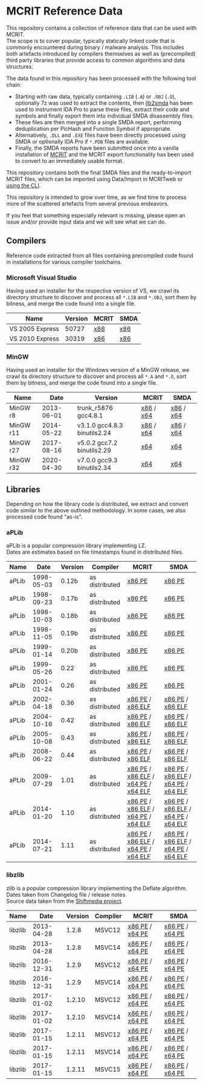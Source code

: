 # MCRIT Reference Data

This repository contains a collection of reference data that can be used with MCRIT.  
The scope is to cover popular, typically statically linked code that is commonly encountered during binary / malware analysis.
This includes both artefacts introduced by compilers themselves as well as (precompiled) third party libraries that provide access to common algorithms and data structures.

The data found in this repository has been processed with the following tool chain:
* Starting with raw data, typically containing `.LIB` (`.A`) or `.OBJ` (`.O`), optionally 7z was used to extract the contents, then [lib2smda](https://github.com/danielplohmann/lib2smda) has been used to instrument IDA Pro to parse these files, extract their code and symbols and finally export them into individual SMDA disassembly files.  
* These files are then merged into a single SMDA report, performing deduplication per PicHash and Function Symbol if appropriate.  
* Alternatively, `.DLL` and `.EXE` files have been directly processed using SMDA or optionally IDA Pro if `*.PDB` files are available.  
* Finally, the SMDA reports have been submitted once into a vanilla installation of [MCRIT](https://github.com/danielplohmann/mcrit) and the MCRIT export functionality has been used to convert to an immediately usable format.

This repository contains both the final SMDA files and the ready-to-import MCRIT files, which can be imported using Data/Import in MCRITweb or [using the CLI](https://github.com/danielplohmann/mcrit/blob/main/docs/mcrit-cli.md).

This repository is intended to grow over time, as we find time to process more of the scattered artefacts from several previous endeavors.

If you feel that something especially relevant is missing, please open an issue and/or provide input data and we will see what we can do.

## Compilers

Reference code extracted from all files containing precompiled code found in installations for various compiler toolchains.


### Microsoft Visual Studio

Having used an installer for the respective version of VS, we crawl its directory structure to discover and process all `*.LIB` and `*.OBJ`, sort them by bitness, and merge the code found into a single file.

| Name            | Version | MCRIT                                        | SMDA                                     |
|-----------------|---------|----------------------------------------------|------------------------------------------|
| VS 2005 Express | 50727   | [x86](data/MSVC/x86/2005_Express.mcrit)      | [x86](data/MSVC/x86/2005_Express.7z)     |
| VS 2010 Express | 30319   | [x86](data/MSVC/x86/2010_Express.mcrit)      | [x86](data/MSVC/x86/2010_Express.7z)     |




### MinGW

Having used an installer for the Windows version of a MinGW release, we crawl its directory structure to discover and process all `*.A` and `*.O`, sort them by bitness, and merge the code found into a single file.


| Name      | Date       | Version                           | MCRIT | SMDA |
|-----------|------------|-----------------------------------|-------|------|
| MinGW r8  | 2013-06-01 | trunk_r5876 gcc4.8.1              | [x86](data/MinGW/x86/mcrit/mingw-w64-gcc-4.8.1-stable-r8_x86.mcrit) / [x64](data/MinGW/x64/mcrit/mingw-w64-gcc-4.8.1-stable-r8_x64.mcrit)     | [x86](data/MinGW/x86/smda/mingw-w64-gcc-4.8.1-stable-r8_x86.7z) / [x64](data/MinGW/x64/smda/mingw-w64-gcc-4.8.1-stable-r8_x64.7z)     |
| MinGW r11 | 2014-05-22 | v3.1.0      gcc4.8.3 binutils2.24 | [x86](data/MinGW/x86/mcrit/mingw-w64-gcc-4.8.3-stable-r11_x86.mcrit) / [x64](data/MinGW/x64/mcrit/mingw-w64-gcc-4.8.3-stable-r11_x64.mcrit)     | [x86](data/MinGW/x86/smda/mingw-w64-gcc-4.8.3-stable-r11_x86.7z) / [x64](data/MinGW/x64/smda/mingw-w64-gcc-4.8.3-stable-r11_x64.7z)     |
| MinGW r27 | 2017-08-16 | v5.0.2      gcc7.2   binutils2.29 | [x64](data/MinGW/x64/mcrit/mingw-w64-gcc-7.2-stable-r27_x64.mcrit)      | [x64](data/MinGW/x64/smda/mingw-w64-gcc-7.2-stable-r27_x64.7z)     |
| MinGW r32 | 2020-04-30 | v7.0.0      gcc9.3   binutils2.34 | [x64](data/MinGW/x64/mcrit/mingw-w64-gcc-9.3-stable-r32_x64.mcrit)      | [x64](data/MinGW/x64/smda/mingw7.0.0_gcc9.3_binutils2.34_r32_x64.7z)     |


## Libraries

Depending on how the library code is distributed, we extract and convert code similar to the above outlined methodology.
In some cases, we also processed code found "as-is".

### aPLib

aPLib is a popular compression library implementing LZ.  
Dates are estimates based on file timestamps found in distributed files.

| Name   | Date       | Version | Compiler       | MCRIT                                                                                                                                                                                                                                                             | SMDA                                                                                                                                                                                                                                              |
|--------|------------|---------|----------------|-------------------------------------------------------------------------------------------------------------------------------------------------------------------------------------------------------------------------------------------------------------------|---------------------------------------------------------------------------------------------------------------------------------------------------------------------------------------------------------------------------------------------------|
| aPLib  | 1998-05-03 | 0.12b   | as distributed | [x86 PE](data/aPLib/x86/mcrit/aPLib-0.12b_coff_aplib.lib.mcrit)                                                                                                                                                                                                   | [x86 PE](data/aPLib/x86/smda/aPLib-0.12b_coff_aplib.lib.7z)                                                                                                                                                                                       |
| aPLib  | 1998-09-23 | 0.17b   | as distributed | [x86 PE](data/aPLib/x86/mcrit/aPLib-0.17b_coff_aplib.lib.mcrit)                                                                                                                                                                                                   | [x86 PE](data/aPLib/x86/smda/aPLib-0.17b_coff_aplib.lib.7z)                                                                                                                                                                                       |
| aPLib  | 1998-10-03 | 0.18b   | as distributed | [x86 PE](data/aPLib/x86/mcrit/aPLib-0.18b_coff_aplib.lib.mcrit)                                                                                                                                                                                                   | [x86 PE](data/aPLib/x86/smda/aPLib-0.18b_coff_aplib.lib.7z)                                                                                                                                                                                       |
| aPLib  | 1998-11-05 | 0.19b   | as distributed | [x86 PE](data/aPLib/x86/mcrit/aPLib-0.19b_coff_aplib.lib.mcrit)                                                                                                                                                                                                   | [x86 PE](data/aPLib/x86/smda/aPLib-0.19b_coff_aplib.lib.7z)                                                                                                                                                                                       |
| aPLib  | 1999-01-14 | 0.20b   | as distributed | [x86 PE](data/aPLib/x86/mcrit/aPLib-0.20b_coff_aplib.lib.mcrit)                                                                                                                                                                                                   | [x86 PE](data/aPLib/x86/smda/aPLib-0.20b_coff_aplib.lib.7z)                                                                                                                                                                                       |
| aPLib  | 1999-05-26 | 0.22    | as distributed | [x86 PE](data/aPLib/x86/mcrit/aPLib-0.22_coff_aplib.lib.mcrit)                                                                                                                                                                                                    | [x86 PE](data/aPLib/x86/smda/aPLib-0.22_coff_aplib.lib.7z)                                                                                                                                                                                        |
| aPLib  | 2001-01-24 | 0.26    | as distributed | [x86 PE](data/aPLib/x86/mcrit/aPLib-0.26_coff_aplib.lib.mcrit)                                                                                                                                                                                                    | [x86 PE](data/aPLib/x86/smda/aPLib-0.26_coff_aplib.lib.7z)                                                                                                                                                                                        |
| aPLib  | 2002-04-18 | 0.36    | as distributed | [x86 PE](data/aPLib/x86/mcrit/aPLib-0.36_coff_aplib.lib.mcrit) / [x86 ELF](data/aPLib/x86/mcrit/aPLib-0.36_elf_aplib.a.mcrit)                                                                                                                                     | [x86 PE](data/aPLib/x86/smda/aPLib-0.36_coff_aplib.lib.7z) / [x86 ELF](data/aPLib/x86/smda/aPLib-0.36_elf_aplib.a.7z)                                                                                                                             |
| aPLib  | 2004-10-16 | 0.42    | as distributed | [x86 PE](data/aPLib/x86/mcrit/aPLib-0.42_coff_aplib.lib.mcrit) / [x86 ELF](data/aPLib/x86/mcrit/aPLib-0.42_elf_aplib.a.mcrit)                                                                                                                                     | [x86 PE](data/aPLib/x86/smda/aPLib-0.42_coff_aplib.lib.7z) / [x86 ELF](data/aPLib/x86/smda/aPLib-0.42_elf_aplib.a.7z)                                                                                                                             |
| aPLib  | 2005-10-08 | 0.43    | as distributed | [x86 PE](data/aPLib/x86/mcrit/aPLib-0.43_coff_aplib.lib.mcrit) / [x86 ELF](data/aPLib/x86/mcrit/aPLib-0.43_elf_aplib.a.mcrit)                                                                                                                                     | [x86 PE](data/aPLib/x86/smda/aPLib-0.43_coff_aplib.lib.7z) / [x86 ELF](data/aPLib/x86/smda/aPLib-0.43_elf_aplib.a.7z)                                                                                                                             |
| aPLib  | 2008-06-22 | 0.44    | as distributed | [x86 PE](data/aPLib/x86/mcrit/aPLib-0.44_coff_aplib.lib.mcrit) / [x86 ELF](data/aPLib/x86/mcrit/aPLib-0.44_elf_aplib.a.mcrit)                                                                                                                                     | [x86 PE](data/aPLib/x86/smda/aPLib-0.44_coff_aplib.lib.7z) / [x86 ELF](data/aPLib/x86/smda/aPLib-0.44_elf_aplib.a.7z)                                                                                                                             |
| aPLib  | 2009-07-29 | 1.01    | as distributed | [x86 PE](data/aPLib/x86/mcrit/aPLib-1.01_coff_aplib.lib.mcrit) / [x86 ELF](data/aPLib/x86/mcrit/aPLib-1.01_elf_aplib.a.mcrit) / [x64 PE](data/aPLib/x64/mcrit/aPLib-1.01_coff64_aplib.lib.mcrit) / [x64 ELF](data/aPLib/x64/mcrit/aPLib-1.01_elf64_aplib.a.mcrit) | [x86 PE](data/aPLib/x86/smda/aPLib-1.01_coff_aplib.lib.7z) / [x86 ELF](data/aPLib/x86/smda/aPLib-1.01_elf_aplib.a.7z) / [x64 PE](data/aPLib/x64/smda/aPLib-1.01_coff64_aplib.lib.7z) / [x64 ELF](data/aPLib/x64/smda/aPLib-1.01_elf64_aplib.a.7z) |
| aPLib  | 2014-01-20 | 1.10    | as distributed | [x86 PE](data/aPLib/x86/mcrit/aPLib-1.10_coff_aplib.lib.mcrit) / [x86 ELF](data/aPLib/x86/mcrit/aPLib-1.10_elf_aplib.a.mcrit) / [x64 PE](data/aPLib/x64/mcrit/aPLib-1.10_coff64_aplib.lib.mcrit) / [x64 ELF](data/aPLib/x64/mcrit/aPLib-1.10_elf64_aplib.a.mcrit) | [x86 PE](data/aPLib/x86/smda/aPLib-1.10_coff_aplib.lib.7z) / [x86 ELF](data/aPLib/x86/smda/aPLib-1.10_elf_aplib.a.7z) / [x64 PE](data/aPLib/x64/smda/aPLib-1.10_coff64_aplib.lib.7z) / [x64 ELF](data/aPLib/x64/smda/aPLib-1.10_elf64_aplib.a.7z) |
| aPLib  | 2014-07-21 | 1.11    | as distributed | [x86 PE](data/aPLib/x86/mcrit/aPLib-1.11_coff_aplib.lib.mcrit) / [x86 ELF](data/aPLib/x86/mcrit/aPLib-1.11_elf_aplib.a.mcrit) / [x64 PE](data/aPLib/x64/mcrit/aPLib-1.11_coff64_aplib.lib.mcrit) / [x64 ELF](data/aPLib/x64/mcrit/aPLib-1.11_elf64_aplib.a.mcrit) | [x86 PE](data/aPLib/x86/smda/aPLib-1.11_coff_aplib.lib.7z) / [x86 ELF](data/aPLib/x86/smda/aPLib-1.11_elf_aplib.a.7z) / [x64 PE](data/aPLib/x64/smda/aPLib-1.11_coff64_aplib.lib.7z) / [x64 ELF](data/aPLib/x64/smda/aPLib-1.11_elf64_aplib.a.7z) |


### libzlib

zlib is a popular compression library implementing the Deflate algorithm.  
Dates taken from Changelog file / release notes.  
Source data taken from the [Shiftmedia project](https://github.com/ShiftMediaProject/zlib).


| Name     | Date       | Version | Compiler       | MCRIT                                                                                                                                                 | SMDA                                                                                                                                            |
|----------|------------|---------|----------------|-------------------------------------------------------------------------------------------------------------------------------------------------------|-------------------------------------------------------------------------------------------------------------------------------------------------|
| libzlib  | 2013-04-28 | 1.2.8   | MSVC12         | [x86 PE](data/libzlib/x86/mcrit/libzlib_1.2.8_msvc12_x86_libzlib.mcrit) / [x64 PE](data/libzlib/x64/mcrit/libzlib_1.2.8_msvc12_x64_libzlib.mcrit)     | [x86 PE](data/libzlib/x86/smda/libzlib_1.2.8_msvc12_x86_libzlib.7z) / [x64 PE](data/libzlib/x64/smda/libzlib_1.2.8_msvc12_x64_libzlib.7z)       |
| libzlib  | 2013-04-28 | 1.2.8   | MSVC14         | [x86 PE](data/libzlib/x86/mcrit/libzlib_1.2.8_msvc14_x86_libzlib.mcrit) / [x64 PE](data/libzlib/x64/mcrit/libzlib_1.2.8_msvc14_x64_libzlib.mcrit)     | [x86 PE](data/libzlib/x86/smda/libzlib_1.2.8_msvc14_x86_libzlib.7z) / [x64 PE](data/libzlib/x64/smda/libzlib_1.2.8_msvc14_x64_libzlib.7z)       |
| libzlib  | 2016-12-31 | 1.2.9   | MSVC12         | [x86 PE](data/libzlib/x86/mcrit/libzlib_1.2.9_msvc12_x86_libzlib.mcrit) / [x64 PE](data/libzlib/x64/mcrit/libzlib_1.2.9_msvc12_x64_libzlib.mcrit)     | [x86 PE](data/libzlib/x86/smda/libzlib_1.2.9_msvc12_x86_libzlib.7z) / [x64 PE](data/libzlib/x64/smda/libzlib_1.2.9_msvc12_x64_libzlib.7z)       |
| libzlib  | 2016-12-31 | 1.2.9   | MSVC14         | [x86 PE](data/libzlib/x86/mcrit/libzlib_1.2.9_msvc14_x86_libzlib.mcrit) / [x64 PE](data/libzlib/x64/mcrit/libzlib_1.2.9_msvc14_x64_libzlib.mcrit)     | [x86 PE](data/libzlib/x86/smda/libzlib_1.2.9_msvc14_x86_libzlib.7z) / [x64 PE](data/libzlib/x64/smda/libzlib_1.2.9_msvc14_x64_libzlib.7z)       |
| libzlib  | 2017-01-02 | 1.2.10  | MSVC12         | [x86 PE](data/libzlib/x86/mcrit/libzlib_1.2.10_msvc12_x86_libzlib.mcrit) / [x64 PE](data/libzlib/x64/mcrit/libzlib_1.2.10_msvc12_x64_libzlib.mcrit)   | [x86 PE](data/libzlib/x86/smda/libzlib_1.2.10_msvc12_x86_libzlib.7z) / [x64 PE](data/libzlib/x64/smda/libzlib_1.2.10_msvc12_x64_libzlib.7z)     |
| libzlib  | 2017-01-02 | 1.2.10  | MSVC14         | [x86 PE](data/libzlib/x86/mcrit/libzlib_1.2.10_msvc14_x86_libzlib.mcrit) / [x64 PE](data/libzlib/x64/mcrit/libzlib_1.2.10_msvc14_x64_libzlib.mcrit)   | [x86 PE](data/libzlib/x86/smda/libzlib_1.2.10_msvc14_x86_libzlib.7z) / [x64 PE](data/libzlib/x64/smda/libzlib_1.2.10_msvc14_x64_libzlib.7z)     |
| libzlib  | 2017-01-15 | 1.2.11  | MSVC12         | [x86 PE](data/libzlib/x86/mcrit/libzlib_1.2.11_msvc12_x86_libzlib.mcrit) / [x64 PE](data/libzlib/x64/mcrit/libzlib_1.2.11_msvc12_x64_libzlib.mcrit)   | [x86 PE](data/libzlib/x86/smda/libzlib_1.2.11_msvc12_x86_libzlib.7z) / [x64 PE](data/libzlib/x64/smda/libzlib_1.2.11_msvc12_x64_libzlib.7z)     |
| libzlib  | 2017-01-15 | 1.2.11  | MSVC14         | [x86 PE](data/libzlib/x86/mcrit/libzlib_1.2.11_msvc14_x86_libzlib.mcrit) / [x64 PE](data/libzlib/x64/mcrit/libzlib_1.2.11_msvc14_x64_libzlib.mcrit)   | [x86 PE](data/libzlib/x86/smda/libzlib_1.2.11_msvc14_x86_libzlib.7z) / [x64 PE](data/libzlib/x64/smda/libzlib_1.2.11_msvc14_x64_libzlib.7z)     |
| libzlib  | 2017-01-15 | 1.2.11  | MSVC15         | [x86 PE](data/libzlib/x86/mcrit/libzlib_1.2.11_msvc15_x86_libzlib.mcrit) / [x64 PE](data/libzlib/x64/mcrit/libzlib_1.2.11_msvc15_x64_libzlib.mcrit)   | [x86 PE](data/libzlib/x86/smda/libzlib_1.2.11_msvc15_x86_libzlib.7z) / [x64 PE](data/libzlib/x64/smda/libzlib_1.2.11_msvc15_x64_libzlib.7z)     |
